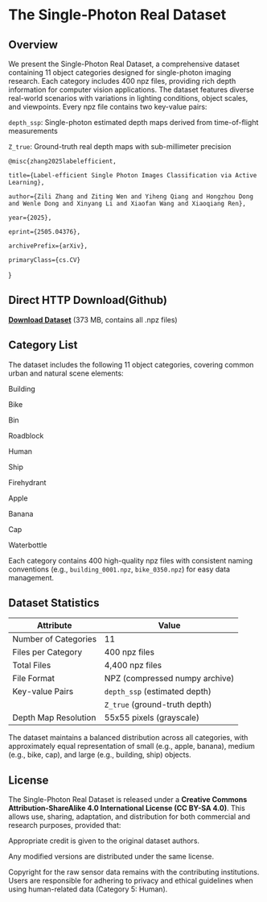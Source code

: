 # The Single-Photon Real Dataset

## Overview

We present the Single-Photon Real Dataset, a comprehensive dataset containing 11 object categories designed for single-photon imaging research. Each category includes 400 npz files, providing rich depth information for computer vision applications. The dataset features diverse real-world scenarios with variations in lighting conditions, object scales, and viewpoints. Every npz file contains two key-value pairs:

`depth_ssp`: Single-photon estimated depth maps derived from time-of-flight measurements

`Z_true`: Ground-truth real depth maps with sub-millimeter precision


    @misc{zhang2025labelefficient,

    title={Label-efficient Single Photon Images Classification via Active Learning},
    
    author={Zili Zhang and Ziting Wen and Yiheng Qiang and Hongzhou Dong and Wenle Dong and Xinyang Li and Xiaofan Wang and Xiaoqiang Ren},
    
    year={2025},
    
    eprint={2505.04376},
    
    archivePrefix={arXiv},
    
    primaryClass={cs.CV}
    
}

## Direct HTTP Download(Github)
[**Download Dataset**](https://github.com/shuinb/Singlephoton_realworld_dataset/blob/master/realworld.zip) (373 MB, contains all .npz files)


## Category List

The dataset includes the following 11 object categories, covering common urban and natural scene elements:

Building

Bike

Bin

Roadblock

Human

Ship

Firehydrant

Apple

Banana

Cap

Waterbottle

Each category contains 400 high-quality npz files with consistent naming conventions (e.g., `building_0001.npz`, `bike_0350.npz`) for easy data management.

## Dataset Statistics



| Attribute                | Value                          |
| ------------------------ | ------------------------------ |
| Number of Categories     | 11                             |
| Files per Category       | 400 npz files                  |
| Total Files              | 4,400 npz files                |
| File Format              | NPZ (compressed numpy archive) |
| Key-value Pairs          | `depth_ssp` (estimated depth)  |
|                          | `Z_true` (ground-truth depth)  |
| Depth Map Resolution     | 55x55 pixels (grayscale)     |


The dataset maintains a balanced distribution across all categories, with approximately equal representation of small (e.g., apple, banana), medium (e.g., bike, cap), and large (e.g., building, ship) objects.

## License

The Single-Photon Real Dataset is released under a **Creative Commons Attribution-ShareAlike 4.0 International License (CC BY-SA 4.0)**. This allows use, sharing, adaptation, and distribution for both commercial and research purposes, provided that:

Appropriate credit is given to the original dataset authors.

Any modified versions are distributed under the same license.

Copyright for the raw sensor data remains with the contributing institutions. Users are responsible for adhering to privacy and ethical guidelines when using human-related data (Category 5: Human).
